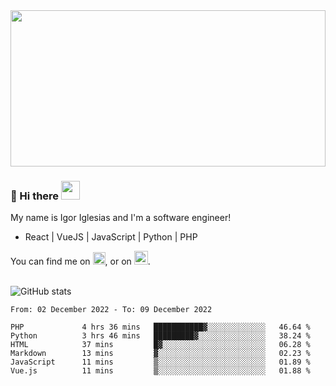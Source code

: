 <img src="https://c.tenor.com/KjVxfRrrncUAAAAd/matrix.gif" width="100%" height="250px">

### 🔭 Hi there <img src="https://raw.githubusercontent.com/MartinHeinz/MartinHeinz/master/wave.gif" width="30px">


My name is Igor Iglesias and I'm a software engineer!
<br>

<ul>
  <li> React | VueJS | JavaScript | Python | PHP </li>
</ul>
You can find me on <a href="https://twitter.com/IgorIglesias5"><img src="https://i.imgur.com/JLLlB5S.png" width="20px"></a>, or on <a href="https://www.linkedin.com/in/igor-iglesias-62478428/"><img src="https://i.imgur.com/PXyIkWx.png" width="22px"></a>.

<br>
<br>

![GitHub stats](https://github-readme-stats.vercel.app/api?username=igoiglesias&show_icons=true&count_private=true&theme=chartreuse-dark&hide_title=true)

<!--START_SECTION:waka-->

```text
From: 02 December 2022 - To: 09 December 2022

PHP             4 hrs 36 mins   ███████████▓░░░░░░░░░░░░░   46.64 %
Python          3 hrs 46 mins   █████████▓░░░░░░░░░░░░░░░   38.24 %
HTML            37 mins         █▓░░░░░░░░░░░░░░░░░░░░░░░   06.28 %
Markdown        13 mins         ▓░░░░░░░░░░░░░░░░░░░░░░░░   02.23 %
JavaScript      11 mins         ▒░░░░░░░░░░░░░░░░░░░░░░░░   01.89 %
Vue.js          11 mins         ▒░░░░░░░░░░░░░░░░░░░░░░░░   01.88 %
```

<!--END_SECTION:waka-->
